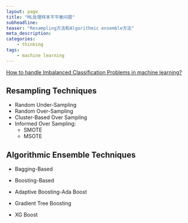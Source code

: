 ```yaml
---
layout: page
title: "ML处理样本不平衡问题"
subheadline:
teaser: "Resampling方法和Algorithmic ensemble方法"
meta_description:
categories:
    - thinking
tags:
    - machine learning
---
```


[How to handle Imbalanced Classification Problems in machine learning?](https://www.analyticsvidhya.com/blog/2017/03/imbalanced-classification-problem/#comment-125453)  


## Resampling Techniques  

* Random Under-Sampling  
* Random Over-Sampling  
* Cluster-Based Over Sampling  
* Informed Over Sampling:
    * SMOTE    
    * MSOTE  

## Algorithmic Ensemble Techniques  

* Bagging-Based  

* Boosting-Based  
* Adaptive Boosting-Ada Boost  
* Gradient Tree Boosting  
* XG Boost  